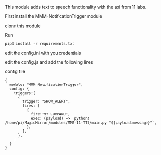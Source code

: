 This module adds text to speech functionality with the api from 11 labs. 

First install the MMM-NotificationTrigger module


clone this module

Run 
```
pip3 install -r requirements.txt
```

edit the config.ini with you credentials 


edit the config.js and add the following lines

config file

  
```
{
  module: "MMM-NotificationTrigger",
  config: {
    triggers:[
      {
        trigger: "SHOW_ALERT",
        fires: [
          {
            fire:"MY_COMMAND",
            exec: (payload) => `python3 /home/pi/MagicMirror/modules/MMM-11-TTS/main.py "${payload.message}"`,
          },
        ],
      },
    ]
  }
}

```
